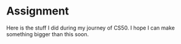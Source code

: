 # Assignment

Here is the stuff I did during my journey of CS50. 
I hope I can make something bigger than this soon. 

